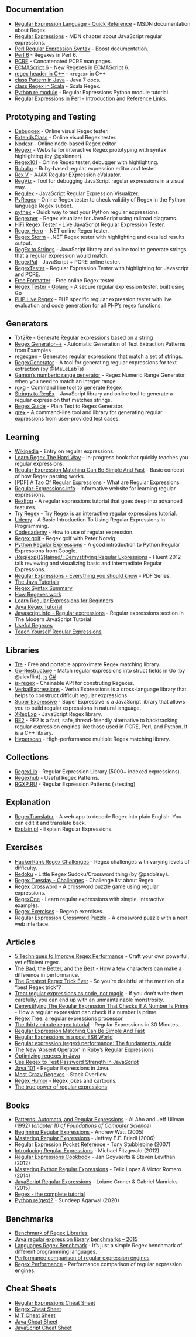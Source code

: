 Documentation
-------------

-   [Regular Expression Language - Quick Reference](https://msdn.microsoft.com/en-us/library/az24scfc(v=vs.110).aspx) - MSDN documentation about Regex.
-   [Regular Expressions](https://developer.mozilla.org/en-US/docs/Web/JavaScript/Guide/Regular_Expressions) - MDN chapter about JavaScript regular expressions.
-   [Perl Regular Expression Syntax](http://www.boost.org/doc/libs/1_43_0/libs/regex/doc/html/boost_regex/syntax/perl_syntax.html) - Boost documentation.
-   [Perl 6](https://docs.perl6.org/language/regexes) - Regexes in Perl 6.
-   [PCRE](http://pcre.org/pcre.txt) - Concatenated PCRE man pages.
-   [ECMAScript 6](http://2ality.com/2015/07/regexp-es6.html) - New Regexes in ECMAScript 6.
-   [regex header in C++](http://www.cplusplus.com/reference/regex/) - `<regex>` in C++
-   [class Pattern in Java](https://docs.oracle.com/javase/7/docs/api/java/util/regex/Pattern.html) - Java 7 docs.
-   [class Regex in Scala](http://www.scala-lang.org/api/2.12.1/scala/util/matching/Regex.html) - Scala Regex.
-   [Python re module](https://pymotw.com/3/re/) - Regular Expressions Python module tutorial.
-   [Regular Expressions in Perl](http://perl-begin.org/topics/regular-expressions/) - Introduction and Reference Links.

Prototyping and Testing
-----------------------

-   [Debuggex](https://www.debuggex.com/) - Online visual Regex tester.
-   [ExtendsClass](https://extendsclass.com/regex-tester.html) - Online visual Regex tester.
-   [Nodexr](https://www.nodexr.net) - Online node-based Regex editor.
-   [Regexr](http://regexr.com/) - Website for interactive Regex prototyping with syntax highlighting (by <span class="citation" data-cites="gskinner">@gskinner</span>).
-   [Regex101](https://regex101.com/) - Online Regex tester, debugger with highlighting.
-   [Rubular](http://rubular.com/) - Ruby-based regular expression editor and tester.
-   [Rex V](http://www.rexv.org/) - AJAX Regular EXpression eValuator.
-   [RegViz](http://regviz.org/) - Tool for debugging JavaScript regular expressions in a visual way.
-   [Regulex](https://jex.im/regulex) - JavaScript Regular Expression Visualizer.
-   [PyRegex](http://www.pyregex.com/) - Online Regex tester to check validity of Regex in the Python language Regex subset.
-   [pythex](http://pythex.org/) - Quick way to test your Python regular expressions.
-   [Regexper](http://regexper.com/) - Regex visualizer for JavaScript using railroad diagrams.
-   [HiFi Regex Tester](http://www.gethifi.com/tools/regex) - Live JavaScript Regular Expression Tester.
-   [Regex Hero](http://regexhero.net/tester/) - .NET online Regex tester.
-   [Regex Storm](http://regexstorm.net/tester) - .NET Regex tester with highlighting and detailed results output.
-   [RegEx to Strings](https://www.wimpyprogrammer.com/regex-to-strings/) - JavaScript library and online tool to generate strings that a regular expression would match.
-   [RegexPal](http://www.regexpal.com) - JavaScript + PCRE online tester.
-   [RegexTester](http://www.regextester.com) - Regular Expression Tester with highlighting for Javascript and PCRE.
-   [Free Formatter](http://www.freeformatter.com/regex-tester.html) - Free online Regex tester.
-   [Regex Tester - Golang](https://regex-golang.appspot.com/assets/html/index.html) - A secure regular expression tester. built using Go
-   [PHP Live Regex](https://www.phpliveregex.com) - PHP specific regular expression tester with live evaluation and code generation for all PHP’s regex functions.

Generators
----------

-   [Txt2Re](http://www.txt2re.com/index.php3) - Generate Regular expressions based on a string
-   [Regex Generator++](http://regex.inginf.units.it) - Automatic Generation of Text Extraction Patterns from Examples
-   [regexgen](https://github.com/devongovett/regexgen) - Generates regular expressions that match a set of strings.
-   [RegexGenerator](https://github.com/MaLeLabTs/RegexGenerator) - A tool for generating regular expressions for text extraction (by <span class="citation" data-cites="MaLeLabTs">@MaLeLabTs</span>)
-   [Gamon’s numberic range generator](http://gamon.webfactional.com/regexnumericrangegenerator/) - Regex Numeric Range Generator, when you need to match an integer range.
-   [rgxg](https://rgxg.github.io) - Command line tool to generate Regex
-   [Strings to RegEx](https://www.wimpyprogrammer.com/strings-to-regex/) - JavaScript library and online tool to generate a regular expression that matches strings.
-   [Regex Guide](https://regex.guide/playground) - Plain Text to Regex Generator.
-   [grex](https://github.com/pemistahl/grex) - A command-line tool and library for generating regular expressions from user-provided test cases.

Learning
--------

-   [Wikipedia](http://en.wikipedia.org/wiki/Regular_expression) - Entry on regular expressions.
-   [Learn Regex The Hard Way](http://regex.learncodethehardway.org/book/) - In-progress book that quickly teaches you regular expressions.
-   [Regular Expression Matching Can Be Simple And Fast](http://swtch.com/~rsc/regexp/regexp1.html) - Basic concept of how Regex parsing works.
-   \[PDF\] [A Tao Of Regular Expressions](http://linuxreviews.org/beginner/tao_of_regular_expressions/tao_of_regular_expressions.en.print.pdf) - What are Regular Expressions.
-   [Regular-Expressions.info](http://www.regular-expressions.info/) - Informative website for learning regular expressions.
-   [RexEgg](http://www.rexegg.com/) - A regular expressions tutorial that goes deep into advanced features.
-   [Try Regex](http://tryregex.com/) - Try Regex is an interactive regular expressions tutorial.
-   [Udemy](https://www.udemy.com/learning-regular-expressions/) - A Basic Introduction To Using Regular Expressions In Programming.
-   [Codecademy](http://www.codecademy.com/courses/javascript-intermediate-en-NJ7Lr/0/1) - How to use of regular expression.
-   [Regex golf](https://www.oreilly.com/learning/regex-golf-with-peter-norvig) - Regex golf with Peter Norvig.
-   [Python Regular Expressions](https://developers.google.com/edu/python/regular-expressions) - A good introduction to Python Regular Expressions from Google.
-   [/Reg(exp){2}lained/: Demystifying Regular Expressions](https://www.youtube.com/watch?v=EkluES9Rvak) - Fluent 2012 talk reviewing and visualizing basic and intermediate Regular Expressions.
-   [Regular Expressions - Everything you should know](http://neverfear.org/blog/view/Regex_tutorial_for_people_who_should_know_Regex__but_do_not___Part_1) - PDF Series.
-   [The Java Tutorials](https://docs.oracle.com/javase/tutorial/essential/regex/resources.html)
-   [Regex Syntax Summary](http://www.greenend.org.uk/rjk/2002/06/regexp.html)
-   [How Regexes work](http://perl.plover.com/Regex/)
-   [Learn Regular Expressions for Beginners](https://hackernoon.com/javascript-learn-regular-expressions-for-beginners-bb6107015d91)
-   [Java Regex Tutorial](http://www.vogella.com/tutorials/JavaRegularExpressions/article.html)
-   [Javascript.info - Regular expressions](https://javascript.info/regular-expressions) - Regular expressions section in The Modern JavaScript Tutorial
-   [Useful Regexes](https://atrilsolutions.zendesk.com/hc/en-us/articles/205539861-Useful-regular-expressions)
-   [Teach Yourself Regular Expressions](http://rads.stackoverflow.com/amzn/click/0672325667)

Libraries
---------

-   [Tre](https://laurikari.net/tre/) - Free and portable approximate Regex matching library.
-   [Go-Restructure](https://github.com/alexflint/go-restructure) - Match regular expressions into struct fields in Go (by <span class="citation" data-cites="alexflint">@alexflint</span>). [js](https://github.com/benjamingr/js-restructure) [C\#](https://gist.github.com/benjamingr/4de21494b3e76088e5f7)
-   [js-regex](https://github.com/wyantb/js-regex) - Chainable API for construting Regexes.
-   [VerbalExpressions](https://github.com/VerbalExpressions) - VerbalExpressions is a cross-language library that helps to construct difficult regular expressions.
-   [Super Expressive](https://github.com/francisrstokes/super-expressive) - Super Expressive is a JavaScript library that allows you to build regular expressions in natural language.
-   [XRegExp](http://xregexp.com) - JavaScript Regex library.
-   [RE2](https://github.com/google/re2) - RE2 is a fast, safe, thread-friendly alternative to backtracking regular expression engines like those used in PCRE, Perl, and Python. It is a C++ library.
-   [Hyperscan](https://github.com/01org/hyperscan) - High-performance multiple Regex matching library.

Collections
-----------

-   [RegexLib](http://regexlib.com/) - Regular Expression Library (5000+ indexed expressions).
-   [Regexhub](https://projects.lukehaas.me/regexhub/) - Useful Regex Patterns.
-   [RGXP.RU](https://rgxp.ru/) - Regular Expression Patterns (+testing)

Explanation
-----------

-   [RegexTranslator](https://www.regextranslator.com/) - A web app to decode Regex into plain English. You can edit it and translate back.
-   [Explain.pl](http://rick.measham.id.au/paste/explain.pl) - Explain Regular Expressions.

Exercises
---------

-   [HackerRank Regex Challenges](https://www.hackerrank.com/domains/regex/re-introduction) - Regex challenges with varying levels of difficulty.
-   [Redoku](http://padolsey.github.io/redoku/) - Little Regex Sudoku/Crossword thing (by <span class="citation" data-cites="padolsey">@padolsey</span>).
-   [Regex Tuesday - Challenges](https://github.com/callumacrae/regex-tuesday) - Challenge list about Regex.
-   [Regex Crossword](http://regexcrossword.com) - A crossword puzzle game using regular expressions.
-   [RegexOne](http://regexone.com) - Learn regular expressions with simple, interactive examples.
-   [Regex Exercises](https://regex.sketchengine.co.uk/) - Regexp exercises.
-   [Regular Expression Crossword Puzzle](http://gregable.com/2015/12/regular-expression-crossword-puzzle.html) - A crossword puzzle with a neat web interface.

Articles
--------

-   [5 Techniques to Improve Regex Performance](https://www.loggly.com/blog/five-invaluable-techniques-to-improve-regex-performance/) - Craft your own powerful, yet efficient regex.
-   [The Bad, the Better, and the Best](https://www.loggly.com/blog/regexes-the-bad-better-best/) - How a few characters can make a difference in performance.
-   [The Greatest Regex Trick Ever](http://www.rexegg.com/regex-best-trick.html) - So you’re doubtful at the mention of a “best Regex trick”?
-   [Treat regular expressions as code, not magic](http://alexwlchan.net/2016/04/regexes-are-code/) - If you don’t write them carefully, you can end up with an unmaintainable monstrosity.
-   [Demystifying The Regular Expression That Checks If A Number Is Prime](https://iluxonchik.github.io/regular-expression-check-if-number-is-prime/) - How a regular expression can check if a number is prime.
-   [Regex Tree: a regular expressions processor](https://medium.com/@DmitrySoshnikov/regexp-tree-a-regular-expressions-parser-with-a-simple-ast-format-bcd4d5580df6)
-   [The thirty minute regex tutorial](https://www.codeproject.com/Articles/9099/The-Minute-Regex-Tutorial) - Regular Expressions in 30 Minutes.
-   [Regular Expression Matching Can Be Simple And Fast](https://swtch.com/~rsc/regexp/regexp1.html)
-   [Regular Expressions in a post ES6 World](https://ponyfoo.com/articles/regular-expressions-post-es6)
-   [Regular expression (regex) performance: The fundamental guide](https://medium.com/@lennartkoopmann/regular-expression-regex-performance-the-fundamental-guide-3d39e6af33af)
-   [The New ‘Absent Operator’ in Ruby’s Regular Expressions](https://medium.com/rubyinside/the-new-absent-operator-in-ruby-s-regular-expressions-7c3ef6cd0b99)
-   [Optimizing regexes in Java](http://www.javaworld.com/article/2077757/core-java/optimizing-regular-expressions-in-java.html)
-   [Use Regex to Test Password Strength in JavaScript](https://dzone.com/articles/use-regex-test-password)
-   [Java 101](http://www.javaworld.com/article/3188545/learn-java/java-101-regular-expressions-in-java-part-1.html) - Regular Expressions in Java.
-   [Most Crazy Regexes](https://stackoverflow.com/questions/800813/what-is-the-most-difficult-challenging-regular-expression-you-have-ever-written) - Stack Overflow
-   [Regex Humor](http://www.rexegg.com/regex-humor.html) - Regex jokes and cartoons.
-   [The true power of regular expressions](https://nikic.github.io/2012/06/15/The-true-power-of-regular-expressions.html)

Books
-----

-   [Patterns, Automata, and Regular Expressions](http://infolab.stanford.edu/~ullman/focs/ch10.pdf) - Al Aho and Jeff Ullman (1992) (*chapter 10 of [Foundations of Computer Science](http://infolab.stanford.edu/~ullman/focs.html)*)
-   [Beginning Regular Expressions](http://shop.oreilly.com/product/9780764574894.do) - Andrew Watt (2005)
-   [Mastering Regular Expressions](http://shop.oreilly.com/product/9780596528126.do) - Jeffrey E.F. Friedl (2006)
-   [Regular Expression Pocket Reference](http://shop.oreilly.com/product/9780596514273.do) - Tony Stubblebine (2007)
-   [Introducing Regular Expressions](http://shop.oreilly.com/product/0636920012337.do) - Michael Fitzgerald (2012)
-   [Regular Expressions Cookbook](http://shop.oreilly.com/product/0636920023630.do) - Jan Goyvaerts & Steven Levithan (2012)
-   [Mastering Python Regular Expressions](http://shop.oreilly.com/product/9781783283156.do) - Felix Lopez & Victor Romero (2014)
-   [JavaScript Regular Expressions](http://shop.oreilly.com/product/9781783282258.do) - Loiane Groner & Gabriel Manricks (2015)
-   [Regex - the complete tutorial](https://www.princeton.edu/~mlovett/reference/Regular-Expressions.pdf)
-   [Python re(gex)?](https://github.com/learnbyexample/py_regular_expressions) - Sundeep Agarwal (2020)

Benchmarks
----------

-   [Benchmark of Regex Libraries](http://lh3lh3.users.sourceforge.net/reb.shtml)
-   [Java regular expression library benchmarks – 2015](https://www.javaadvent.com/2015/12/java-regular-expression-library-benchmarks-2015.html)
-   [Languages Regex Benchmark](https://github.com/mariomka/regex-benchmark) - It’s just a simple Regex benchmark of different programming languages.
-   [Performance comparison of regular expression engines](http://sljit.sourceforge.net/regex_perf.html)
-   [Regex Performance](https://github.com/rust-leipzig/regex-performance) - Performance comparison of regular expression engines.

Cheat Sheets
------------

-   [Regular Expressions Cheat Sheet](https://www.cheatography.com/davechild/cheat-sheets/regular-expressions/)
-   [Regex Cheat Sheet](http://www.rexegg.com/regex-quickstart.html)
-   [MIT Cheat Sheet](http://web.mit.edu/hackl/www/lab/turkshop/slides/regex-cheatsheet.pdf)
-   [Java Cheat Sheet](https://zeroturnaround.com/rebellabs/java-regular-expressions-cheat-sheet/)
-   [JavaScript Cheat Sheet](https://www.debuggex.com/cheatsheet/regex/javascript)
